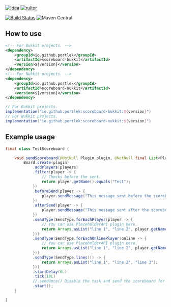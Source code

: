[![idea](https://www.elegantobjects.org/intellij-idea.svg)](https://www.jetbrains.com/idea/)
[![rultor](https://www.rultor.com/b/yegor256/rultor)](https://www.rultor.com/p/portlek/scoreboard)

[![Build Status](https://travis-ci.com/portlek/scoreboard.svg?branch=master)](https://travis-ci.com/portlek/scoreboard)
![Maven Central](https://img.shields.io/maven-central/v/io.github.portlek/scoreboard-common?label=version)
## How to use
```xml
<!-- For Bukkit projects. -->
<dependency>
    <groupId>io.github.portlek</groupId>
    <artifactId>scoreboard-bukkit</artifactId>
    <version>${version}</version>
</dependency>
<!-- For Nukkit projects. -->
<dependency>
    <groupId>io.github.portlek</groupId>
    <artifactId>scoreboard-nukkit</artifactId>
    <version>${version}</version>
</dependency>
```
```groovy
// For Bukkit projects.
implementation("io.github.portlek:scoreboard-bukkit:${version}")
// For Nukkit projects.
implementation("io.github.portlek:scoreboard-nukkit:${version}")
```
## Example usage
```java
final class TestScoreboard {

    void sendScoreboard(@NotNull Plugin plugin, @NotNull final List<Player> players) {
        Board.create(plugin)
            .addPlayers(players)
            .filter(player -> {
                // Checks before the sent.
                return player.getName().equals("Test");
            })
            .beforeSend(player -> {
                player.sendMessage("This message sent before the scoreboard sent!");
            })
            .afterSend(player -> {
                player.sendMessage("This message sent after the scoreboard sent!");
            })
            .sendType(SendType.forEachPlayer(player -> {
                // You can use PlaceholderAPI plugin here.
                return Arrays.asList("line 1", "line 2", player.getName());
            }))
            .sendType(SendType.forEachOnlinePlayer(online -> {
                // You can use PlaceholderAPI plugin here.
                return Arrays.asList("line 1", "line 2", player.getName());
            }))
            .sendType(SendType.lines(() -> {
                return Arrays.asList("line 1", "line 2", "line 3");
            }))
            .startDelay(0L)
            .tick(10L)
            //.sendOnce() Disable the task and send the scoreboard for each player just for once.
            .start();
    }

}
```